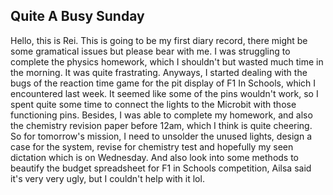 ## Quite A Busy Sunday

Hello, this is Rei. This is going to be my first diary record, there might be some gramatical issues but please bear with me. 
I was struggling to complete the physics homework, which I shouldn't but wasted much time in the morning. It was quite frastrating. 
Anyways, I started dealing with the bugs of the reaction time game for the pit display of F1 In Schools, which I encountered last week. It seemed like some of the pins wouldn't work, so I spent quite some time to connect the lights to the Microbit with those functioning pins. 
Besides, I was able to complete my homework, and also the chemistry revision paper before 12am, which I think is quite cheering. 
So for tomorrow's mission, I need to unsolder the unused lights, design a case for the system, revise for chemistry test and hopefully my seen dictation which is on Wednesday. And also look into some methods to beautify the budget spreadsheet for F1 in Schools competition, Ailsa said it's very very ugly, but I couldn't help with it lol.
